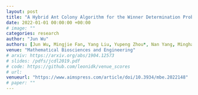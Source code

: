 ```yaml
---
layout: post
title: "A Hybrid Ant Colony Algorithm for the Winner Determination Problem"
date: 2022-01-01 00:00:00 +00:00
# image: ""
categories: research
author: "Jun Wu"
authors: [Jun Wu, Mingjie Fan, Yang Liu, Yupeng Zhou*, Nan Yang, Minghao Yin*]
venue: "Mathematical Biosciences and Engineering"
# arxiv: https://arxiv.org/abs/1904.12573
# slides: /pdfs/jcdl2019.pdf
# code: https://github.com/leonidk/venue_scores
# url: 
venueurl: "https://www.aimspress.com/article/doi/10.3934/mbe.2022148"
# paper: ""
---
```

